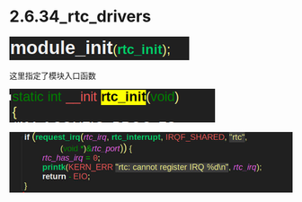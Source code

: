 # 2.6.34_rtc_drivers
![](1_2.6.34_rtc_drivers_image.png)

这里指定了模块入口函数

![](2_2.6.34_rtc_drivers_image.png)

![](3_2.6.34_rtc_drivers_image.png)